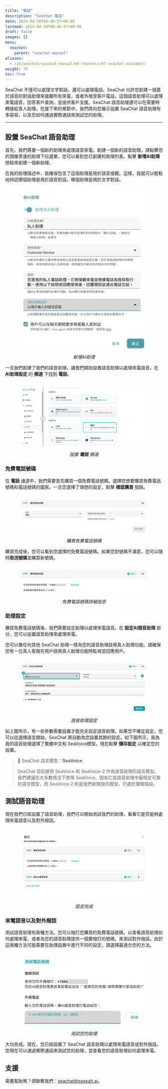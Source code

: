 ```yaml
---
title: "電話"
description: "SeaChat 電話"
date: 2024-04-30T08:48:57+00:00
lastmod: 2024-04-30T08:48:57+00:00
draft: false
images: []
menu:
  seachat:
    parent: "seachat-manual"
aliases:
  - /zh/seachat/seachat-manual/04-channels/07-seachat-voicebot/
weight: 70
toc: true
---
```


SeaChat 不僅可以處理文字對話，還可以處理電話。SeaChat 允許您創建一個基於語音的對話助理來接聽所有來電，或者外撥至客戶電話。這個語音助理可以處理來電語音，回答客戶查詢，並提供客戶支援。SeaChat 語音助理還可以在需要時轉接給真人助理。在接下來的章節中，我們將向您展示設置 SeaChat 語音助理有多容易，以及您如何通過實際通話來測試您的助理。

--- 
## 設置 SeaChat 語音助理

首先，我們需要一個新的助理來處理語音來電。創建一個新的語音助理，請點擊您的頭像旁邊的助理下拉選單。您可以看到您已創建的助理列表。點擊 **新增AI助理** 按鈕來創建一個新助理。

在我的助理描述中，我確保包含了這個助理是用於語音接聽。這樣，我就可以輕鬆地辨認哪個助理是用於語音對話，哪個助理是用於文字對話。

<br/>
<center>
  <a href="/images/seachat/zh/channels/voicebot/agent-description.png" style="height: 200px; width: 100%; height: 100%;display: flex; justify-content: center; align-items: center; overflow: hidden;" target="_blank">
<img width="80%" style="border-radius: 0.4rem; cursor: zoom-in;" src="/images/seachat/zh/channels/voicebot/agent-description.png" alt="">
</a>

*新增AI助理*
</center>

一旦我們創建了我們的語音助理，讓我們開始設置語音助理以處理來電語音。在 **AI助理設定** 的 **頻道** 下找到 **電話**。

<br/>
<center>
  <a href="/images/seachat/zh/channels/voicebot/choose-inbound-calls.png" style="height: 200px; width: 100%; height: 100%;display: flex; justify-content: center; align-items: center; overflow: hidden;" target="_blank">
<img width="80%" style="border-radius: 0.4rem; cursor: zoom-in;" src="/images/seachat/zh/channels/voicebot/choose-inbound-calls.png" alt="">
</a>

*設置 **電話** 頻道*
</center>

### 免費電話號碼

在 **電話** 通道中，我們需要首先購買一個免費電話號碼。選擇您想要購買免費電話號碼和電話號碼的國家。一旦您選擇了理想的設定，點擊 **確認購買** 按鈕。

<br/>
<center>
  <a href="/images/seachat/zh/channels/voicebot/buy-a-number.png" style="height: 200px; width: 100%; height: 100%;display: flex; justify-content: center; align-items: center; overflow: hidden;" target="_blank">
<img width="80%" style="border-radius: 0.4rem; cursor: zoom-in;" src="/images/seachat/zh/channels/voicebot/buy-a-number.png" alt="">
</a>

*購買免費電話號碼*
</center>

購買完成後，您可以看到您選擇的免費電話號碼。如果您對號碼不滿意，您可以隨時**取消號碼**並購買新號碼。

<br/>
<center>
  <a href="/images/seachat/zh/channels/voicebot/toll-free-number.png" style="height: 200px; width: 100%; height: 100%;display: flex; justify-content: center; align-items: center; overflow: hidden;" target="_blank">
<img width="80%" style="border-radius: 0.4rem; cursor: zoom-in;" src="/images/seachat/zh/channels/voicebot/toll-free-number.png" alt="">
</a>

*免費電話號碼詳細信息*
</center>

### 助理設定

購買免費電話號碼後，我們需要設定助理以處理來電語音。在 **設定AI語音助理** 部分，您可以設置語音助理來處理來電。

您可以像任何其他 SeaChat 助理一樣為您的語音助理啟用真人助理功能。請確保您有一位真人客服在用戶啟用真人助理功能時監視並回應用戶。

<br/>
<center>
  <a href="/images/seachat/zh/channels/voicebot/configure-agent.png" style="height: 200px; width: 100%; height: 100%;display: flex; justify-content: center; align-items: center; overflow: hidden;" target="_blank">
<img width="80%" style="border-radius: 0.4rem; cursor: zoom-in;" src="/images/seachat/zh/channels/voicebot/configure-agent.png" alt="">
</a>

*語音助理設定*
</center>

如上圖所示，有一些參數需要設置才能完全設定語音助理。如果您不確定設定，您可以從選擇語言開始，SeaChat 將自動為您設置其餘的設定。如下圖所示，我為我的語音助理選擇了繁體中文和 SeaVoice模型。現在點擊 **儲存設定** 以確定您的設置。

> :mag_right: SeaChat 語言模型：**SeaVoice**
> 
> SeaChat 目前提供 SeaVoice 和 SeaVoice-2 作為語音助理的語言模型。我們建議在大多數情況下使用 SeaVoice，因為它是語音助理中最穩定可靠的語言模型，而 SeaVoice-2 則是我們新開發的模型，仍處於實驗階段。


## 測試語音助理

現在我們已經設置了語音助理，我們可以開始測試我們的助理，看看它是否能夠處理來電語音以及對外撥話。

<br/>
<center>
  <a href="/images/seachat/zh/channels/voicebot/configuration-done.png" style="height: 200px; width: 100%; height: 100%;display: flex; justify-content: center; align-items: center; overflow: hidden;" target="_blank">
<img width="80%" style="border-radius: 0.4rem; cursor: zoom-in;" src="/images/seachat/zh/channels/voicebot/configuration-done.png" alt="">
</a>

*設定完成*
</center>

### 來電語音以及對外撥話

測試語音助理有兩種方法。您可以撥打您購買的免費電話號碼，以查看語音助理如何處理來電，或者為您的語音助理提供一個要撥打的號碼，來測試對外撥話。由於這兩種方法可能需要在助理設置中進行不同的設定，請選擇最適合您的方法。

<br/>
<center>
  <a href="/images/seachat/zh/channels/voicebot/test-agent.png" style="height: 200px; width: 100%; height: 100%;display: flex; justify-content: center; align-items: center; overflow: hidden;" target="_blank">
<img width="80%" style="border-radius: 0.4rem; cursor: zoom-in;" src="/images/seachat/zh/channels/voicebot/test-agent.png" alt="">
</a>

*測試您的助理*
</center>

大功告成。現在，您已經設置了 SeaChat 語音助理以處理來電語音或對外撥話。您現在可以通過實際通話來測試您的助理，並查看您的語音助理如何處理來電。

## 支援
需要幫助嗎？請聯繫我們：[seachat@seasalt.ai](mailto:seachat@seasalt.ai)。
